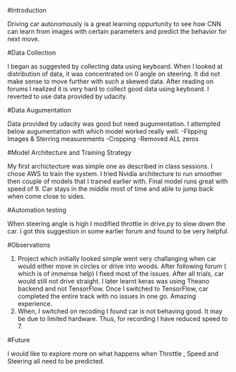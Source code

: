 #Introduction

Driving car autonomously is a great learning oppurtunity to see how CNN can learn from images with certain parameters and predict the behavior for next move.

#Data Collection

I began as suggested by collecting data using keyboard. When I looked at distribution of data, it was concentrated on 0 angle on steering. It did not make sense to move further with such a skewed data. After reading on forums I realized it is very hard to collect good data using keyboard. I reverted to use data provided by udacity.

#Data Augumentation

Data provided by udacity was good but need augumentation. I attempted below augumentation with which model worked really well.
-Flipping Images & Sterring measurements
-Cropping
-Removed ALL zeros


#Model Architecture and Training Strategy

My first archictecture was simple one as described in class sessions. I chose AWS to train the system. I tried Nvidia architecture to run smoother then couple of models that I trained earlier with. Final model runs great with speed of 9. Car stays in the middle most of time and able to jump back when come close to sides.  

#Automation testing

When steering angle is high I modified throttle in drive.py to slow down the car. I got this suggestion in some earlier forum and found to be very helpful.

#Observations

1. Project which initially looked simple went very challanging when car would either move in circles or drive into woods. After following forum ( which is of immense help) I fixed most of the issues. After all trials, car would still not drive straight. I later learnt keras was using Theano backend and not TensorFlow. Once I switched to TensorFlow, car completed the entire track with no issues in one go. Amazing experience.
2. When, I switched on recoding I found car is not behaving good. It may be due to limited hardware. Thus, for recording I have reduced speed to 7.

#Future

I would like to explore more on what happens when Throttle , Speed and Steering all need to be predicted.
